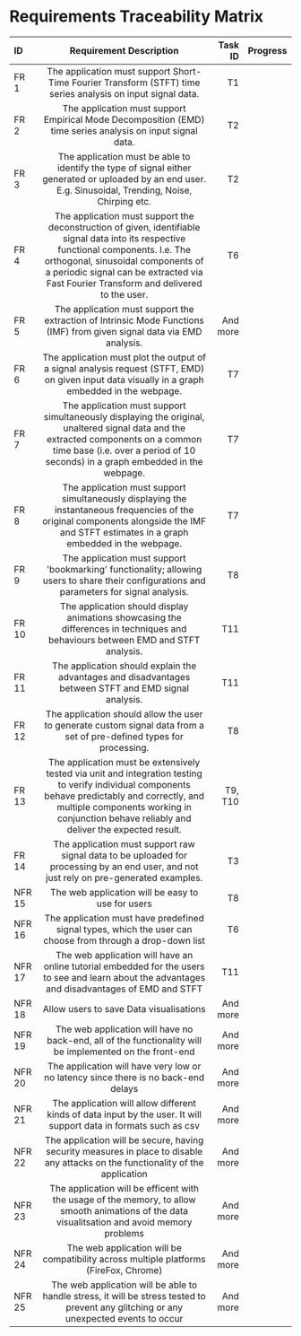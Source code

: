 # Requirements Traceability Matrix 
| ID      | Requirement Description | Task ID     | Progress  |
| :---        |    :----:   |          ---: |            ---:       |
| FR 1      | The application must support Short-Time Fourier Transform (STFT) time series analysis on input signal data.       | T1   |                       |
| FR 2   | The application must support Empirical Mode Decomposition (EMD) time series analysis on input signal data. |      T2                 |
| FR 3   |    The application must be able to identify the type of signal either generated or uploaded by an end user. E.g. Sinusoidal, Trending, Noise, Chirping etc.        | T2      |                       |
| FR 4   | The application must support the deconstruction of given, identifiable signal data into its respective functional components. I.e. The orthogonal, sinusoidal components of a periodic signal can be extracted via Fast Fourier Transform and delivered to the user.       | T6      |                       |
| FR 5   | The application must support the extraction of Intrinsic Mode Functions (IMF) from given signal data via EMD analysis.        | And more      |                       |
| FR 6   | The application must plot the output of a signal analysis request (STFT, EMD) on given input data visually in a graph embedded in the webpage.        | T7      |                       |
| FR 7   | The application must support simultaneously displaying the original, unaltered signal data and the extracted components on a common time base (i.e. over a period of 10 seconds) in a graph embedded in the webpage.        | T7     |                       |
| FR 8   | The application must support simultaneously displaying the instantaneous frequencies of the original components alongside the IMF and STFT estimates in a graph embedded in the webpage.        | T7      |                       |
| FR 9   | The application must support 'bookmarking' functionality; allowing users to share their configurations and parameters for signal analysis.        | T8      |                       |
| FR 10   | The application should display animations showcasing the differences in techniques and behaviours between EMD and STFT analysis.        | T11      |                       |
| FR 11   | The application should explain the advantages and disadvantages between STFT and EMD signal analysis.        | T11      |                       |
| FR 12   | The application should allow the user to generate custom signal data from a set of pre-defined types for processing.        | T8     |                       |
| FR 13   | The application must be extensively tested via unit and integration testing to verify individual components behave predictably and correctly, and multiple components working in conjunction behave reliably and deliver the expected result.        | T9, T10      |                       |
| FR 14   | The application must support raw signal data to be uploaded for processing by an end user, and not just rely on pre-generated examples.        | T3      |                       |
| NFR 15   | The web application will be easy to use for users        | T8     |                       |
| NFR 16  | The application must have predefined signal types, which the user can choose from through a drop-down list        | T6      |                       |
| NFR 17  | The web application will have an online tutorial embedded for the users to see and learn about the advantages and disadvantages of EMD and STFT        | T11     |                       |
| NFR 18   |Allow users to save Data visualisations        | And more      |                       |
| NFR 19   | The web application will have no back-end, all of the functionality will be implemented on the front-end       | And more      |                       |
| NFR 20   | The application will have very low or no latency since there is no back-end delays        | And more      |                       |
| NFR 21   | The application will allow different kinds of data input by the user. It will support data in formats such as csv        | And more      |                       |
| NFR 22   | The application will be secure, having security measures in place to disable any attacks on the functionality of the application        | And more      |                       |
| NFR 23   | The application will be efficent with the usage of the memory, to allow smooth animations of the data visualitsation and avoid memory problems        | And more      |                       |
| NFR 24   | The web application will be compatibility across multiple platforms (FireFox, Chrome)       | And more      |                       |
| NFR 25   | The web application will be able to handle stress, it will be stress tested to prevent any glitching or any unexpected events to  occur        | And more      |                       |
